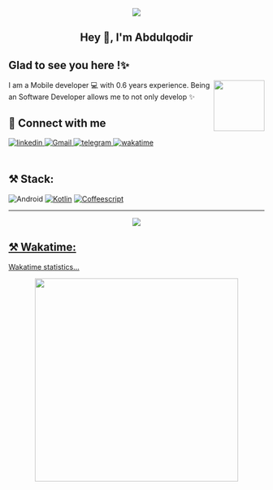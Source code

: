 <p align="center">
    <img src="https://github.com/samandar-me/samandar-me/assets/95674842/2de81654-4ed3-4671-a7a4-1679d3c57747">
</p>

## <div align="center">Hey 👋, I'm  Abdulqodir</div>  


 
## Glad to see you here !✨  
<div> <img align=right width=100 src="https://i.pinimg.com/originals/d0/19/72/d019725ef4da31a294694f31a3702297.gif" /></div>
I am a Mobile developer 💻 with 0.6 years experience. Being an Software Developer allows me to not only develop ✨
<br/>   

  
## 🤝 Connect with me  
<div align="start">
<a href="https://www.linkedin.com/in/brxnw/" target="_blank">
<img src=https://img.shields.io/badge/linkedin-%231E77B5.svg?&style=for-the-badge&logo=linkedin&logoColor=white alt=linkedin style="margin-bottom: 5px;" />
</a>
<a href="burhoniddinoff@gmail.com" target="_blank">
<img src=https://img.shields.io/badge/Gmail-D14836?style=for-the-badge&logo=gmail&logoColor=white alt=Gmail style="margin-bottom: 5px;" />
</a>  
 </a>
<a href="https://t.me/brxnw" target="_blank">
<img src=https://img.shields.io/badge/Telegram-2CA5E0?style=for-the-badge&logo=telegram&logoColor=white? alt=telegram style="margin-bottom: 5px;" />
</a> 
</a>
<a href="https://wakatime.com/@brxnw" target="_blank">
<img src=https://img.shields.io/badge/Wakatime-414141?style=for-the-badge&logo=wakatime&logoColor=white alt=wakatime style="margin-bottom: 5px;" />
</a> 
</div>  
<br/>  

## ⚒️ Stack:
![Android](https://img.shields.io/badge/Android-3DDC84?style=for-the-badge&logo=android&logoColor=white) 
<a href='https://www.jetbrains.com/lp/compose-multiplatform/' target="_blank"><img alt='Kotlin' src='https://img.shields.io/badge/Kotlin_-100000?style=for-the-badge&logo=Kotlin&logoColor=FFFFFF&labelColor=7F52FF&color=7F52FF'/></a>
<a href='https://github.com/shivamkapasia0' target="_blank"><img alt='Coffeescript' src='https://img.shields.io/badge/Java-100000?style=for-the-badge&logo=Coffeescript&logoColor=white&labelColor=D36E30&color=D36E30'/></a>
<a href='https://www.googleadservices.com/pagead/aclk?sa=L&ai=DChcSEwi2rZvn5pj6AhVKR5EFHcs4D6sYABABGgJscg&ohost=www.google.com&cid=CAESbOD21cS7iVkFEpxYIzBZ14hDSdRZwjxtt6XjTVBX5kMUEH6PXOLX6_NAj51socW7NoiYXEXI49rMTg9TX8WfPFjxUmUguyqMQxIDkQM1kY6ZUIGfmZb2HL45p-9WbVNxczm3BPuw7N2_hFFdAw&sig=AOD64_1p8PNc3Iqs67yqnkr5nUP2XCazeg&q&adurl&ved=2ahUKEwiDzJXn5pj6AhWTzYsKHQ1GDzAQ0Qx6BAgDEAE' target="_blank">

---
  <p align="center">
  <img src="https://profile-counter.glitch.me/burhoniddinoff/count.svg">
</p>

## ⚒️ Wakatime:
<summary>Wakatime statistics...</summary>
  <p align ="center">
    <image src="https://wakatime.com/share/@brxnw/5bd21d7f-ed9c-4832-b515-f4a61317b198.svg" height="400"/>
  </p>
